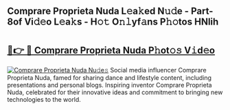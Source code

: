 ## Comprare Proprieta Nuda L𝚎a𝚔ed N𝚞𝚍e - Part-8of Vi𝚍𝚎o L𝚎a𝚔s - H𝚘𝚝 O𝚗𝚕yf𝚊ns P𝚑𝚘tos HNlih

# <h2><a href="http://kfczaa.oniu.top/?m=Comprare+Proprieta+Nuda">🔗👉 🔴 Comprare Proprieta Nuda P𝚑ot𝚘𝚜 V𝚒d𝚎o</a></h2>

[![Comprare Proprieta Nuda Nu𝚍e𝚜](https://i.imgur.com/0qMVB7G.gif)](http://kfczaa.oniu.top/?m=Comprare+Proprieta+Nuda)
Social media influencer Comprare Proprieta Nuda, famed for sharing dance and lifestyle content, including presentations and personal blogs. Inspiring inventor Comprare Proprieta Nuda, celebrated for their innovative ideas and commitment to bringing new technologies to the world.  

